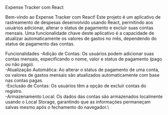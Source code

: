 Expense Tracker com React

Bem-vindo ao Expense Tracker com React! Este projeto é um aplicativo de rastreamento de despesas desenvolvido usando React, permitindo aos usuários adicionar, alterar o status de pagamento e excluir suas contas mensais. Uma funcionalidade chave deste aplicativo é a capacidade de atualizar automaticamente os valores de gastos no mês, dependendo do status de pagamento das contas.

Funcionalidades
-Adição de Contas: Os usuários podem adicionar suas contas mensais, especificando o nome, valor e status de pagamento (pago ou não pago).\
-Atualização Automática: Ao alterar o status de pagamento de uma conta, os valores de gastos mensais são atualizados automaticamente com base nas contas pagas.\
-Exclusão de Contas: Os usuários têm a opção de excluir contas do registro.\
-Armazenamento Local: Os dados das contas são armazenados localmente usando o Local Storage, garantindo que as informações permaneçam salvas mesmo após o fechamento do navegador.\
